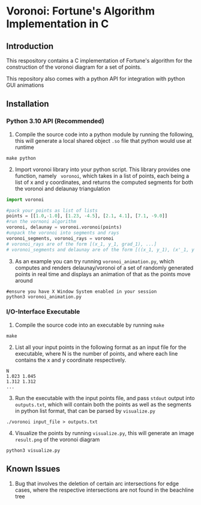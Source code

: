 # Voronoi: Fortune's Algorithm Implementation in C

## Introduction

This respository contains a C implementation of Fortune's algorithm for the construction of the voronoi diagram for a set of points. 

This repository also comes with a python API for integration with python GUI animations

## Installation

### Python 3.10 API (Recommended)

1. Compile the source code into a python module by running the following, this will generate a local shared object ```.so``` file that python would use at runtime
```
make python
```

2. Import voronoi library into your python script. This library provides one function, namely ``` voronoi```, which takes in a list of points, each being a list of x and y coordinates, and returns the computed segments for both the voronoi and delaunay triangulation 

```python
import voronoi

#pack your points as list of lists
points = [[1.0,-1.0], [1.23, -4.5], [2.1, 4.1], [7.1, -9.0]]
#run the vornoni algorithm 
voronoi, delaunay = voronoi.voronoi(points)
#unpack the voronoi into segments and rays 
voronoi_segments, voronoi_rays = voronoi
# voronoi_rays are of the form [(x_1, y_1, grad_1), ...]
# voronoi_segments and delaunay are of the form [((x_1, y_1), (x'_1, y'_1)), ...]
```

3. As an example you can try running ``` voronoi_animation.py ```, which computes and renders delaunay/voronoi of a set of randomly generated points in real time and displays an animation of that as the points move around 

```shell
#ensure you have X Window System enabled in your session
python3 voronoi_animation.py 
```

### I/O-Interface Executable 

1. Compile the source code into an executable by running ```make```

```
make
```
2. List all your input points in the following format as an input file for the executable, where N is the number of points, and where each line contains the x and y coordinate respectively.

```
N
1.023 1.045
1.312 1.312 
...
```


3. Run the executable with the input points file, and pass ```stdout``` output into ```outputs.txt```, which will contain both the points as well as the segments in python list format, that can be parsed by ```visualize.py```

```
./voronoi input_file > outputs.txt 
```


4. Visualize the points by running ```visualize.py```, this will generate an image ```result.png``` of the voronoi diagram

```
python3 visualize.py
```

## Known Issues

1. Bug that involves the deletion of certain arc intersections for edge cases, where the respective intersections are not found in the beachline tree

